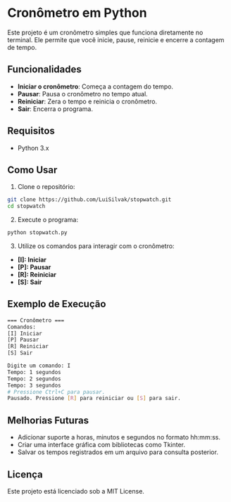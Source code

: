 # Cronômetro em Python

Este projeto é um cronômetro simples que funciona diretamente no terminal. Ele permite que você inicie, pause, reinicie e encerre a contagem de tempo.


## Funcionalidades

- **Iniciar o cronômetro**: Começa a contagem do tempo.
- **Pausar**: Pausa o cronômetro no tempo atual.
- **Reiniciar**: Zera o tempo e reinicia o cronômetro.
- **Sair**: Encerra o programa.


## Requisitos

- Python 3.x


## Como Usar

1. Clone o repositório:

```bash
git clone https://github.com/LuiSilvak/stopwatch.git
cd stopwatch
```

2. Execute o programa:

```bash
python stopwatch.py
```

3. Utilize os comandos para interagir com o cronômetro:

- **[I]: Iniciar**
- **[P]: Pausar**
- **[R]: Reiniciar**
- **[S]: Sair**


## Exemplo de Execução
```bash
=== Cronômetro ===
Comandos:
[I] Iniciar
[P] Pausar
[R] Reiniciar
[S] Sair

Digite um comando: I
Tempo: 1 segundos
Tempo: 2 segundos
Tempo: 3 segundos
# Pressione Ctrl+C para pausar.
Pausado. Pressione [R] para reiniciar ou [S] para sair.
```


## Melhorias Futuras

- Adicionar suporte a horas, minutos e segundos no formato hh:mm:ss.
- Criar uma interface gráfica com bibliotecas como Tkinter.
- Salvar os tempos registrados em um arquivo para consulta posterior.


## Licença

Este projeto está licenciado sob a MIT License.

